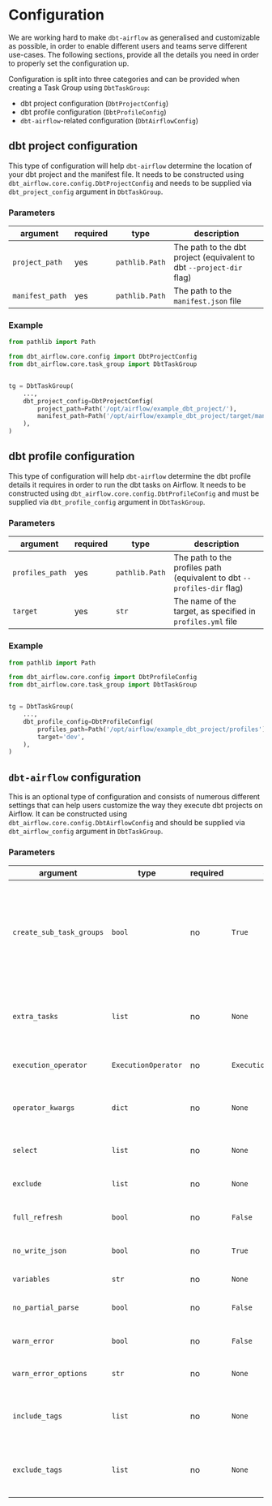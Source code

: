 # Configuration

We are working hard to make `dbt-airflow` as generalised and customizable as possible, in order to 
enable different users and teams serve different use-cases. The following sections, provide all
the details you need in order to properly set the configuration up. 

Configuration is split into three categories and can be provided when creating a Task Group
using `DbtTaskGroup`: 
- dbt project configuration (`DbtProjectConfig`)
- dbt profile configuration (`DbtProfileConfig`)
- `dbt-airflow`-related configuration (`DbtAirflowConfig`)

## dbt project configuration
This type of configuration will help `dbt-airflow` determine the location of your dbt project and 
the manifest file. It needs to be constructed using `dbt_airflow.core.config.DbtProjectConfig`
and needs to be supplied via `dbt_project_config` argument in `DbtTaskGroup`. 

### Parameters

| argument        | required | type           | description                                                          |
|-----------------|----------|----------------|----------------------------------------------------------------------|
| `project_path`  | yes      | `pathlib.Path` | The path to the dbt project (equivalent to dbt `--project-dir` flag) |
| `manifest_path` | yes      | `pathlib.Path` | The path to the `manifest.json` file                                 |


### Example

```python
from pathlib import Path 

from dbt_airflow.core.config import DbtProjectConfig
from dbt_airflow.core.task_group import DbtTaskGroup


tg = DbtTaskGroup(
    ...,
    dbt_project_config=DbtProjectConfig(
        project_path=Path('/opt/airflow/example_dbt_project/'),
        manifest_path=Path('/opt/airflow/example_dbt_project/target/manifest.json'),
    ),
)
```

## dbt profile configuration
This type of configuration will help `dbt-airflow` determine the dbt profile details it requires
in order to run the dbt tasks on Airflow. It needs to be constructed using 
`dbt_airflow.core.config.DbtProfileConfig` and must be supplied via `dbt_profile_config` 
argument in `DbtTaskGroup`. 

### Parameters

| argument         | required | type           | description                                                             |
|------------------|----------|----------------|-------------------------------------------------------------------------|
| `profiles_path`  | yes      | `pathlib.Path` | The path to the profiles path (equivalent to dbt `--profiles-dir` flag) |
| `target`         | yes      | `str`          | The name of the target, as specified in `profiles.yml` file             |



### Example 

```python
from pathlib import Path 

from dbt_airflow.core.config import DbtProfileConfig
from dbt_airflow.core.task_group import DbtTaskGroup


tg = DbtTaskGroup(
    ...,
    dbt_profile_config=DbtProfileConfig(
        profiles_path=Path('/opt/airflow/example_dbt_project/profiles'),
        target='dev',
    ),
)
```

## `dbt-airflow` configuration
This is an optional type of configuration and consists of numerous different settings that can help
users customize the way they execute dbt projects on Airflow. It can be constructed using 
`dbt_airflow.core.config.DbtAirflowConfig` and should be supplied via `dbt_airflow_config` 
argument in `DbtTaskGroup`. 

### Parameters

| argument                 | type                | required | default                  | description                                                                                                                                                           |
|--------------------------|---------------------|----------|--------------------------|-----------------------------------------------------------------------------------------------------------------------------------------------------------------------|
| `create_sub_task_groups` | `bool`              | no       | `True`                   | Boolean flag indicating whether sub TaskGroups will be created when rendering Airflow DAG. If `True`, the folder name of the dbt entity will be used as a `TaskGroup` | 
| `extra_tasks`            | `list`              | no       | `None`                   | A list of `ExtraTask` objects, that can be used to introduce extra Airflow tasks within the rendered DAG.                                                             |
| `execution_operator`     | `ExecutionOperator` | no       | `ExecutionOperator.BASH` | The execution operator for the dbt Airflow Tasks.                                                                                                                     |
| `operator_kwargs`        | `dict`              | no       | `None`                   | A dictionary with additional params/vals to be passed to the `execution_operator`                                                                                     |
| `select`                 | `list`              | no       | `None`                   | Equivalent to `--select` flag of dbt CLI                                                                                                                              |
| `exclude`                | `list`              | no       | `None`                   | Equivalent to `--exclude` flag of dbt CLI                                                                                                                             |
| `full_refresh`           | `bool`              | no       | `False`                  | Equivalent to `--full-refresh` flag of dbt CLI                                                                                                                        |
| `no_write_json`          | `bool`              | no       | `True`                   | Equivalent to `--no-write-json` flag of dbt CLI                                                                                                                       |
| `variables`              | `str`               | no       | `None`                   | Equivalent to `--vars` flag of dbt CLI                                                                                                                                |
| `no_partial_parse`       | `bool`              | no       | `False`                  | Equivalent to `--no-partial-parse` flag of dbt CLI                                                                                                                    |
| `warn_error`             | `bool`              | no       | `False`                  | Equivalent to `--warn-error` flag of dbt CLI                                                                                                                          |
| `warn_error_options`     | `str`               | no       | `None`                   | Equivalent to `--warn-error-options` flag of dbt CLI                                                                                                                  |
| `include_tags`           | `list`              | no       | `None`                   | When specified, only dbt resources with these tags will be rendered on the Airflow DAG                                                                                |
| `exclude_tags`           | `list`              | no       | `None`                   | When specified, dbt resources with these tags will not be rendered on the Airflow DAG                                                                                 |
